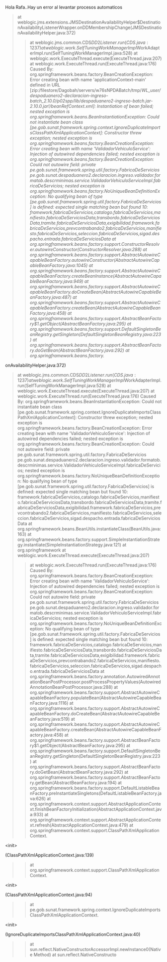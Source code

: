 Hola Rafa..Hay un error al levantar procesos automaticos

> at weblogic.jms.extensions.JMSDestinationAvailabilityHelper$DestinationAvailabilityListenerWrapper.onDDMembershipChange(JMSDestinationAvailabilityHelper.java:372)
> > at weblogic.jms.common.CDS$DD2Listener.run(CDS.java:1237)
> > at weblogic.work.SelfTuningWorkManagerImpl$WorkAdapterImpl.run(SelfTuningWorkManagerImpl.java:528)
> > at weblogic.work.ExecuteThread.execute(ExecuteThread.java:207)
> > at weblogic.work.ExecuteThread.run(ExecuteThread.java:176)
Caused By: org.springframework.beans.factory.BeanCreationException: Error creating bean with name 'applicationContext-main' defined in URL [zip:/filestore/Dagobah/servers/w76sNPDABatch/tmp/_WL\_user/despaduanero2-declaracion-ingreso-batch\_2.10.0/p02spp/lib/despaduanero2-ingreso-batch.jar-2.10.0.jar!/beanRefContext.xml]: Instantiation of bean failed; nested exception is org.springframework.beans.BeanInstantiationException: Could not instantiate bean class [pe.gob.sunat.framework.spring.context.IgnoreDuplicateImportsClassPathXmlApplicationContext]: Constructor threw exception; nested exception is org.springframework.beans.factory.BeanCreationException: Error creating bean with name 'ValidadorVehiculoService': Injection of autowired dependencies failed; nested exception is org.springframework.beans.factory.BeanCreationException: Could not autowire field: private pe.gob.sunat.framework.spring.util.factory.FabricaDeServicios pe.gob.sunat.despaduanero2.declaracion.ingreso.validador.formatob.descrminimas.service.ValidadorVehiculoServiceImpl.fabricaDeServicios; nested exception is org.springframework.beans.factory.NoUniqueBeanDefinitionException: No qualifying bean of type [pe.gob.sunat.framework.spring.util.factory.FabricaDeServicios] is defined: expected single matching bean but found 10: framework.fabricaDeServicios,catalogo.fabricaDeServicios,manifiesto.fabricaDeServiciosData,transbordo.fabricaDeServiciosData,tramite.fabricaDeServiciosData,exigibilidad.framework.fabricaDeServicios,prevcontrabando2.fabricaDeServicios,manifiesto.fabricaDeServicios,seleccion.fabricaDeServicios,sigad.despacho.entrada.fabricaDeServiciosData
> > at org.springframework.beans.factory.support.ConstructorResolver.autowireConstructor(ConstructorResolver.java:288)
> > at org.springframework.beans.factory.support.AbstractAutowireCapableBeanFactory.autowireConstructor(AbstractAutowireCapableBeanFactory.java:1045)
> > at org.springframework.beans.factory.support.AbstractAutowireCapableBeanFactory.createBeanInstance(AbstractAutowireCapableBeanFactory.java:949)
> > at org.springframework.beans.factory.support.AbstractAutowireCapableBeanFactory.doCreateBean(AbstractAutowireCapableBeanFactory.java:487)
> > at org.springframework.beans.factory.support.AbstractAutowireCapableBeanFactory.createBean(AbstractAutowireCapableBeanFactory.java:458)
> > at org.springframework.beans.factory.support.AbstractBeanFactory$1.getObject(AbstractBeanFactory.java:295)
> > at org.springframework.beans.factory.support.DefaultSingletonBeanRegistry.getSingleton(DefaultSingletonBeanRegistry.java:223)
> > at org.springframework.beans.factory.support.AbstractBeanFactory.doGetBean(AbstractBeanFactory.java:292)
> > at org.springframework.beans.factory._

onAvailabilityHelper.java:372)

> at weblogic.jms.common.CDS$DD2Listener.run(CDS.java:1237)
> at weblogic.work.SelfTuningWorkManagerImpl$WorkAdapterImpl.run(SelfTuningWorkManagerImpl.java:528)
> at weblogic.work.ExecuteThread.execute(ExecuteThread.java:207)
> at weblogic.work.ExecuteThread.run(ExecuteThread.java:176)
Caused By: org.springframework.beans.BeanInstantiationException: Could not instantiate bean class [pe.gob.sunat.framework.spring.context.IgnoreDuplicateImportsClassPathXmlApplicationContext]: Constructor threw exception; nested exception is org.springframework.beans.factory.BeanCreationException: Error creating bean with name 'ValidadorVehiculoService': Injection of autowired dependencies failed; nested exception is org.springframework.beans.factory.BeanCreationException: Could not autowire field: private pe.gob.sunat.framework.spring.util.factory.FabricaDeServicios pe.gob.sunat.despaduanero2.declaracion.ingreso.validador.formatob.descrminimas.service.ValidadorVehiculoServiceImpl.fabricaDeServicios; nested exception is org.springframework.beans.factory.NoUniqueBeanDefinitionException: No qualifying bean of type [pe.gob.sunat.framework.spring.util.factory.FabricaDeServicios] is defined: expected single matching bean but found 10: framework.fabricaDeServicios,catalogo.fabricaDeServicios,manifiesto.fabricaDeServiciosData,transbordo.fabricaDeServiciosData,tramite.fabricaDeServiciosData,exigibilidad.framework.fabricaDeServicios,prevcontrabando2.fabricaDeServicios,manifiesto.fabricaDeServicios,seleccion.fabricaDeServicios,sigad.despacho.entrada.fabricaDeServiciosData
> at org.springframework.beans.BeanUtils.instantiateClass(BeanUtils.java:163)
> at org.springframework.beans.factory.support.SimpleInstantiationStrategy.instantiate(SimpleInstantiationStrategy.java:121)
> at org.springframework
> at weblogic.work.ExecuteThread.execute(ExecuteThread.java:207)
> > at weblogic.work.ExecuteThread.run(ExecuteThread.java:176)
Caused By: org.springframework.beans.factory.BeanCreationException: Error creating bean with name 'ValidadorVehiculoService': Injection of autowired dependencies failed; nested exception is org.springframework.beans.factory.BeanCreationException: Could not autowire field: private pe.gob.sunat.framework.spring.util.factory.FabricaDeServicios pe.gob.sunat.despaduanero2.declaracion.ingreso.validador.formatob.descrminimas.service.ValidadorVehiculoServiceImpl.fabricaDeServicios; nested exception is org.springframework.beans.factory.NoUniqueBeanDefinitionException: No qualifying bean of type [pe.gob.sunat.framework.spring.util.factory.FabricaDeServicios] is defined: expected single matching bean but found 10: framework.fabricaDeServicios,catalogo.fabricaDeServicios,manifiesto.fabricaDeServiciosData,transbordo.fabricaDeServiciosData,tramite.fabricaDeServiciosData,exigibilidad.framework.fabricaDeServicios,prevcontrabando2.fabricaDeServicios,manifiesto.fabricaDeServicios,seleccion.fabricaDeServicios,sigad.despacho.entrada.fabricaDeServiciosData
> > at org.springframework.beans.factory.annotation.AutowiredAnnotationBeanPostProcessor.postProcessPropertyValues(AutowiredAnnotationBeanPostProcessor.java:288)
> > at org.springframework.beans.factory.support.AbstractAutowireCapableBeanFactory.populateBean(AbstractAutowireCapableBeanFactory.java:1116)
> > at org.springframework.beans.factory.support.AbstractAutowireCapableBeanFactory.doCreateBean(AbstractAutowireCapableBeanFactory.java:519)
> > at org.springframework.beans.factory.support.AbstractAutowireCapableBeanFactory.createBean(AbstractAutowireCapableBeanFactory.java:458)
> > at org.springframework.beans.factory.support.AbstractBeanFactory$1.getObject(AbstractBeanFactory.java:295)
> > at org.springframework.beans.factory.support.DefaultSingletonBeanRegistry.getSingleton(DefaultSingletonBeanRegistry.java:223)
> > at org.springframework.beans.factory.support.AbstractBeanFactory.doGetBean(AbstractBeanFactory.java:292)
> > at org.springframework.beans.factory.support.AbstractBeanFactory.getBean(AbstractBeanFactory.java:194)
> > at org.springframework.beans.factory.support.DefaultListableBeanFactory.preInstantiateSingletons(DefaultListableBeanFactory.java:626)
> > at org.springframework.context.support.AbstractApplicationContext.finishBeanFactoryInitialization(AbstractApplicationContext.java:933)
> > at org.springframework.context.support.AbstractApplicationContext.refresh(AbstractApplicationContext.java:479)
> > at org.springframework.context.support.ClassPathXmlApplicationContext.

&lt;init&gt;

(ClassPathXmlApplicationContext.java:139)
> > at org.springframework.context.support.ClassPathXmlApplicationContext.

&lt;init&gt;

(ClassPathXmlApplicationContext.java:94)
> > at pe.gob.sunat.framework.spring.context.IgnoreDuplicateImportsClassPathXmlApplicationContext.

&lt;init&gt;

(IgnoreDuplicateImportsClassPathXmlApplicationContext.java:40)
> > at sun.reflect.NativeConstructorAccessorImpl.newInstance0(Native Method)
> > at sun.reflect.NativeConstructo